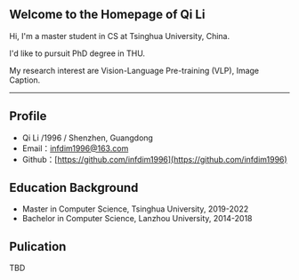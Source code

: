 ## Welcome to the Homepage of Qi Li



Hi, I'm a master student in CS at Tsinghua University, China.

I'd like to pursuit PhD degree in THU.

My research interest are Vision-Language Pre-training (VLP), Image Caption. 

---


## Profile

- Qi Li /1996 / Shenzhen, Guangdong
- Email：infdim1996@163.com
- Github：[https://github.com/infdim1996](https://github.com/infdim1996) 



## Education Background

- Master in Computer Science, Tsinghua University, 2019-2022
- Bachelor in Computer Science, Lanzhou University, 2014-2018

## Pulication

TBD
